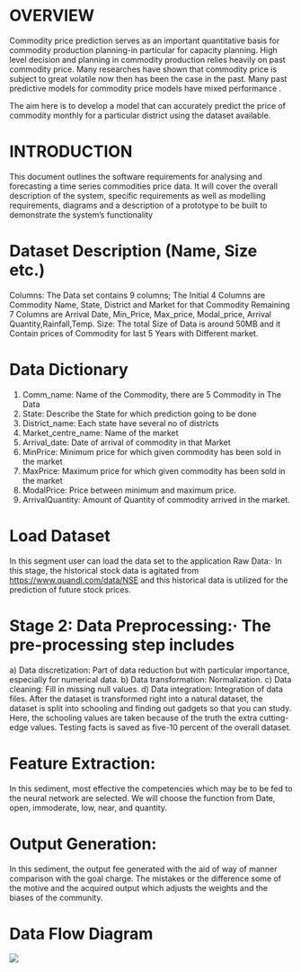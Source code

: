 # OVERVIEW


Commodity price prediction serves as an important quantitative basis for commodity production planning-in particular for capacity planning. High level decision and planning in commodity production relies heavily on past commodity price. Many researches have shown that commodity price is subject to great volatile now then has been the case in the past. Many past predictive models for commodity price models have mixed performance .


The aim here is to develop a model that can accurately predict the price of commodity monthly for a particular district using the dataset available.


# INTRODUCTION
This document outlines the software requirements for analysing and forecasting a time series commodities price data. It will cover the overall description of the system, specific requirements as well as modelling requirements, diagrams and a description of a prototype to be built to demonstrate the system’s functionality


# Dataset Description (Name, Size etc.) 
Columns: The Data set contains 9 columns; The Initial 4 Columns are Commodity Name, State, District and Market for that Commodity 
Remaining 7 Columns are Arrival Date, Min_Price, Max_price, Modal_price, Arrival Quantity,Rainfall,Temp. 
Size: The total Size of Data is around 50MB and it Contain prices of Commodity for last 5 Years with Different market. 


# Data Dictionary 
1. Comm_name: Name of the Commodity, there are 5 Commodity in The Data
2. State: Describe the State for which prediction going to be done 
3. District_name: Each state have several no of districts 
4. Market_centre_name: Name of the market 
5. Arrival_date: Date of arrival of commodity in that Market 
6. MinPrice: Minimum price for which given commodity has been sold in the market 
7. MaxPrice: Maximum price for which given commodity has been sold in the market
8. ModalPrice: Price between minimum and maximum price. 
9. ArrivalQuantity: Amount of Quantity of commodity arrived in the market.


# Load Dataset 
In this segment user can load the data set to the application 
Raw Data:· In this stage, the historical stock data is agitated from https://www.quandl.com/data/NSE and this historical data is utilized for the prediction of future stock prices.


# Stage 2: Data Preprocessing:· The pre-processing step includes
a) Data discretization: Part of data reduction but with particular importance, especially for numerical data.
b) Data transformation: Normalization.
c) Data cleaning: Fill in missing null values.
d) Data integration: Integration of data files.
After the dataset is transformed right into a natural dataset, the dataset is split into schooling and finding out gadgets so that you can study. Here, the schooling values are taken because of the truth the extra cutting-edge values. Testing facts is saved as five-10 percent of the overall dataset.


# Feature Extraction:
In this sediment, most effective the competencies which may be to be fed to the neural network are selected. We will choose the function from Date, open, immoderate, low, near, and quantity.


# Output Generation:
In this sediment, the output fee generated with the aid of way of  manner comparison with the goal charge. The mistakes or the difference some of the motive and the acquired output which adjusts the weights and the biases of the community.


# Data Flow Diagram

![](//user/admin/desktop/to/USERCASE.png)
